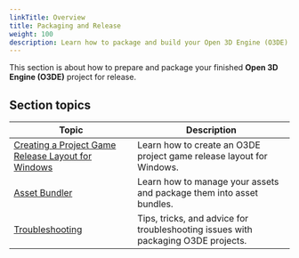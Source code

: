 ```yaml
---
linkTitle: Overview
title: Packaging and Release
weight: 100
description: Learn how to package and build your Open 3D Engine (O3DE) project for release.
---
```


This section is about how to prepare and package your finished **Open 3D Engine (O3DE)** project for release.

## Section topics

| Topic | Description |
| - | - |
| [Creating a Project Game Release Layout for Windows](windows-release-builds) | Learn how to create an O3DE project game release layout for Windows. |
| [Asset Bundler](asset-bundler/) | Learn how to manage your assets and package them into asset bundles. |
| [Troubleshooting](troubleshooting) | Tips, tricks, and advice for troubleshooting issues with packaging O3DE projects. |


